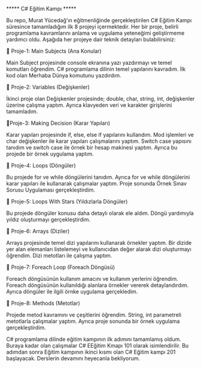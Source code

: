 ***** C# Eğitim Kampı *****

Bu repo, Murat Yücedağ'ın eğitmenliğinde gerçekleştirilen C# Eğitim Kampı süresince tamamladığım ilk 8 projeyi içermektedir. Her bir proje, belirli programlama kavramlarını anlama ve uygulama yeteneğimi geliştirmeme yardımcı oldu. Aşağıda her projeye dair teknik detayları bulabilirsiniz:

📌 Proje-1: Main Subjects (Ana Konular)

Main Subject projesinde console ekranına yazı yazdırmayı ve temel komutları öğrendim. C# programlama dilinin temel yapılarını kavradım. İlk kod olan Merhaba Dünya komutunu yazdırdım.

📌 Proje-2: Variables (Değişkenler)

İkinci proje olan Değişkenler projesinde; double, char, string, int, değişkenler üzerine çalışma yaptım. Ayrıca klavyeden veri ve karakter girişlerini tamamladım.

📌Proje-3: Making Decision (Karar Yapıları)

Karar yapıları projesinde if, else, else if yapılarını kullandım. Mod işlemleri ve char değişkenler ile karar yapıları çalışmalarını yaptım. Switch case yapısını tanıdım ve switch case ile örnek bir hesap makinesi yaptım. Ayrıca bu projede bir örnek uygulama yaptım.

📌 Proje-4: Loops (Döngüler)

Bu projede for ve while döngülerini tanıdım. Ayrıca for ve while döngülerini karar yapıları ile kullanarak çalışmalar yaptım. Proje sonunda Örnek Sınav Sorusu Uygulaması gerçekleştirdim.

📌 Proje-5: Loops With Stars (Yıldızlarla Döngüler)

Bu projede döngüler konusu daha detaylı olarak ele aldım. Döngü yardımıyla yıldız oluşturmayı gerçekleştirdim.

📌 Proje-6: Arrays (Diziler)

Arrays projesinde temel dizi yapılarını kullanarak örnekler yaptım. Bir dizide yer alan elemanları listelemeyi ve kullanıcıdan değer alarak dizi oluşturmayı öğrendim. Dizi metotları ile çalışma yaptım.

📌 Proje-7: Foreach Loop (Foreach Döngüsü)

Foreach döngüsünün kullanım amacını ve kullanım yerlerini öğrendim. Foreach döngüsünün kullanıldığı alanlara örnekler vererek detaylandırdım. Ayrıca döngüler ile ilgili örnke uygulama gerçekledim.

📌 Proje-8: Methods (Metotlar)

Projede metod kavramını ve çeşitlerini öğrendim. String, int parametreli metotlarla çalışmalar yaptım. Ayrıca proje sonunda bir örnek uygulama gerçekleştirdim.

C# programlama dilinde eğitim kampının ilk adımını tamamlamış oldum. Buraya kadar olan çalışmalar C# EEğitim Kmapı 101 olarak isimlendirilir. Bu adımdan sonra Eğitim kampının ikinci kısmı olan C# Eğitim kampı 201 başlayacak. Derslerin devamını heyecanla bekliyorum.
